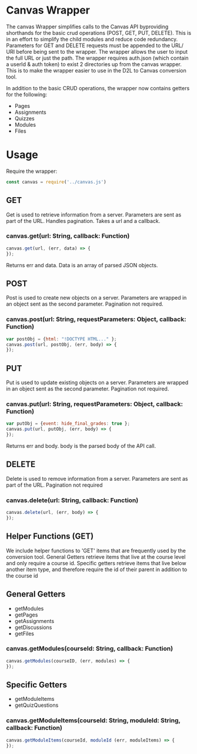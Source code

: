 # Canvas Wrapper #
The canvas Wrapper simplifies calls to the Canvas API byproviding shorthands for the basic crud operations (POST, GET, PUT, DELETE). 
This is in an effort to simplify the child modules and reduce code redundancy. 
Parameters for GET and DELETE requests must be appended to the URL/ URI before being sent to the wrapper.
The wrapper allows the user to input the full URL or just the path.
The wrapper requires auth.json (which contain a userId & auth token) to exist 2 directories up from the canvas wrapper. 
This is to make the wrapper easier to use in the D2L to Canvas conversion tool.


In addition to the basic CRUD operations, the wrapper now contains getters for the following:
* Pages
* Assignments
* Quizzes
* Modules
* Files

# Usage #
Require the wrapper:
``` js
const canvas = require('../canvas.js')
```


## GET ##
Get is used to retrieve information from a server. Parameters are sent as part of the URL.
Handles pagination. Takes a url and a callback. 
### canvas.get(url: String, callback: Function)
``` js
canvas.get(url, (err, data) => {
});
```
Returns err and data. Data is an array of parsed JSON objects.


## POST ##
Post is used to create new objects on a server. Parameters are wrapped in an object sent as the second parameter.
Pagination not required.
### canvas.post(url: String, requestParameters: Object, callback: Function)
``` js
var postObj = {html: "!DOCTYPE HTML..." };
canvas.post(url, postObj, (err, body) => {
});
```

## PUT ##
Put is used to update existing objects on a server. Parameters are wrapped in an object sent as the second parameter.
Pagination not required.
### canvas.put(url: String, requestParameters: Object, callback: Function)
``` js
var putObj = {event: hide_final_grades: true };
canvas.put(url, putObj, (err, body) => {
});
```
Returns err and body. body is the parsed body of the API call.


## DELETE ##
Delete is used to remove information from a server. Parameters are sent as part of the URL.
Pagination not required
### canvas.delete(url: String, callback: Function)
``` js
canvas.delete(url, (err, body) => {
});
```



## Helper Functions (GET) ##
We include helper functions to 'GET' items that are frequently used by the conversion tool. General Getters retrieve items that live at the course level and only require a course id. Specific getters retrieve items that live below another item type, and therefore require the id of their parent in addition to the course id

## General Getters
* getModules
* getPages
* getAssignments
* getDiscussions
* getFiles

### canvas.getModules(courseId: String, callback: Function)
``` js
canvas.getModules(courseID, (err, modules) => {
});

```
## Specific Getters
* getModuleItems
* getQuizQuestions

### canvas.getModuleItems(courseId: String, moduleId: String, callback: Function)
``` js
canvas.getModuleItems(courseId, moduleId (err, moduleItems) => {
});
```
